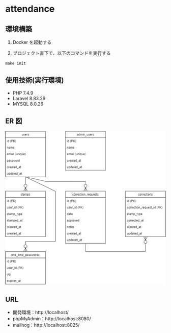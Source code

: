 # attendance

## 環境構築

1. Docker を起動する

2. プロジェクト直下で、以下のコマンドを実行する

```
make init
```

## 使用技術(実行環境)

- PHP 7.4.9
- Laravel 8.83.29
- MYSQL 8.0.26

## ER 図

![ER図](er.drawio.png "ER図")

## URL

- 開発環境：http://localhost/
- phpMyAdmin：http://localhost:8080/
- mailhog：http://localhost:8025/
